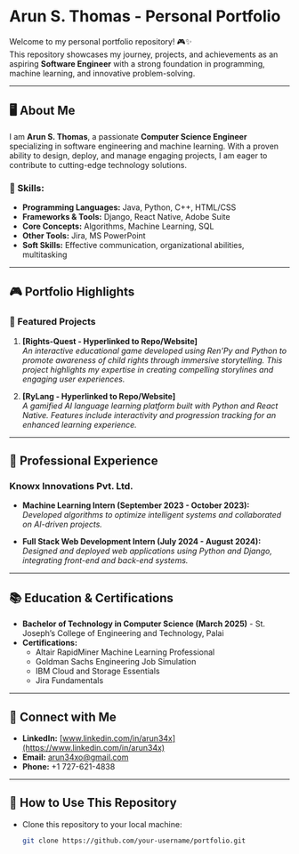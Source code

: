 # Arun S. Thomas - Personal Portfolio

Welcome to my personal portfolio repository! 🎮✨  
This repository showcases my journey, projects, and achievements as an aspiring **Software Engineer** with a strong foundation in programming, machine learning, and innovative problem-solving.

---

## 🖥️ About Me

I am **Arun S. Thomas**, a passionate **Computer Science Engineer** specializing in software engineering and machine learning. With a proven ability to design, deploy, and manage engaging projects, I am eager to contribute to cutting-edge technology solutions.

### 🔧 Skills:
- **Programming Languages:** Java, Python, C++, HTML/CSS  
- **Frameworks & Tools:** Django, React Native, Adobe Suite  
- **Core Concepts:** Algorithms, Machine Learning, SQL  
- **Other Tools:** Jira, MS PowerPoint  
- **Soft Skills:** Effective communication, organizational abilities, multitasking  

---

## 🎮 Portfolio Highlights

### 🚀 Featured Projects
1. **[Rights-Quest - Hyperlinked to Repo/Website]**  
   *An interactive educational game developed using Ren'Py and Python to promote awareness of child rights through immersive storytelling. This project highlights my expertise in creating compelling storylines and engaging user experiences.*

2. **[RyLang - Hyperlinked to Repo/Website]**  
   *A gamified AI language learning platform built with Python and React Native. Features include interactivity and progression tracking for an enhanced learning experience.*

---

## 🌟 Professional Experience

### Knowx Innovations Pvt. Ltd.  
- **Machine Learning Intern (September 2023 - October 2023):**  
  *Developed algorithms to optimize intelligent systems and collaborated on AI-driven projects.*

- **Full Stack Web Development Intern (July 2024 - August 2024):**  
  *Designed and deployed web applications using Python and Django, integrating front-end and back-end systems.*

---

## 📚 Education & Certifications

- **Bachelor of Technology in Computer Science (March 2025)** - St. Joseph’s College of Engineering and Technology, Palai  
- **Certifications:**  
  - Altair RapidMiner Machine Learning Professional  
  - Goldman Sachs Engineering Job Simulation  
  - IBM Cloud and Storage Essentials  
  - Jira Fundamentals  

---

## 🔗 Connect with Me

- **LinkedIn:** [www.linkedin.com/in/arun34x](https://www.linkedin.com/in/arun34x)  
- **Email:** [arun34xo@gmail.com](mailto:arun34xo@gmail.com)  
- **Phone:** +1 727-621-4838  

---

## 🚀 How to Use This Repository

- Clone this repository to your local machine:
  ```bash
  git clone https://github.com/your-username/portfolio.git
